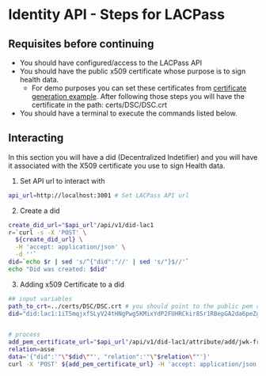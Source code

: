 # Identity API - Steps for LACPass

## Requisites before continuing
* You should have configured/access to the LACPass API
* You should have the public x509 certificate whose purpose is to sign health data.
    * For demo purposes you can set these certificates from [certificate generation example](./cert.generation.examples.md). After following those steps you will have the certificate in the path: certs/DSC/DSC.crt
* You should have a terminal to execute the commands listed below.

## Interacting

In this section you will have a did (Decentralized Indetifier) and you will have it associated with the X509 certificate you use to sign Health data.

1. Set API url to interact with

```sh
api_url=http://localhost:3001 # Set LACPass API url
```

2. Create a did

```sh
create_did_url="$api_url"/api/v1/did-lac1
r=`curl -s -X 'POST' \
  ${create_did_url} \
  -H 'accept: application/json' \
  -d ''`
did=`echo $r | sed 's/^{"did":"//' | sed 's/"}$//'`
echo "Did was created: $did"
```


3. Adding x509 Certificate to a did

```sh
## input variables
path_to_crt=../certs/DSC/DSC.crt # you should point to the public pem certificate that represents the signing certificate used to sign health related data
did="did:lac1:1iT5mqjxfSLyV24tHNgPwg5KMixYdP2FUHRCkir8Sr1RBepGA2da6peZgyB48tFUAdPy" # replace with the did previously created


# process
add_pem_certificate_url="$api_url"/api/v1/did-lac1/attribute/add/jwk-from-x509certificate
relation=asse
data='{"did":'"\"$did\""', "relation":'"\"$relation\""'}'
curl -X 'POST' ${add_pem_certificate_url} -H 'accept: application/json' -F x509Cert=@$path_to_crt -F data=$data
```